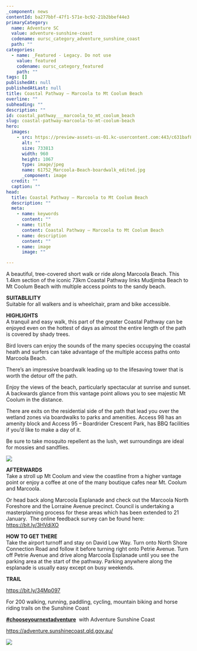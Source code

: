 ```yaml
---
_component: news
contentId: ba277bbf-47f1-571e-bc92-21b2bbef44e3
primaryCategory:
  name: Adventure SC
  value: adventure-sunshine-coast
  codename: oursc_category_adventure_sunshine_coast
  path: ""
categories:
  - name: _Featured - Legacy. Do not use
    value: featured
    codename: oursc_category_featured
    path: ""
tags: []
publishedAt: null
publishedAtLast: null
title: Coastal Pathway – Marcoola to Mt Coolum Beach
overline: ""
subheading: ""
description: ""
id: coastal_pathway___marcoola_to_mt_coolum_beach
slug: coastal-pathway-marcoola-to-mt-coolum-beach
hero:
  images:
    - src: https://preview-assets-us-01.kc-usercontent.com:443/c631baf8-1b46-001f-580c-d0001b68b4a8/154e85d8-8568-45e0-ba93-3d284ec3d5e0/61752_Marcoola-Beach-boardwalk_edited.jpg
      alt: ""
      size: 733813
      width: 960
      height: 1067
      type: image/jpeg
      name: 61752_Marcoola-Beach-boardwalk_edited.jpg
      _component: image
  credit: ""
  caption: ""
head:
  title: Coastal Pathway – Marcoola to Mt Coolum Beach
  description: ""
  meta:
    - name: keywords
      content: ""
    - name: title
      content: Coastal Pathway – Marcoola to Mt Coolum Beach
    - name: description
      content: ""
    - name: image
      image: ""

---
```

A beautiful, tree-covered short walk or ride along Marcoola Beach. This 1.4km section of the iconic 73km Coastal Pathway links Mudjimba Beach to Mt Coolum Beach with multiple access points to the sandy beach.

**SUITABLILITY**\
Suitable for all walkers and is wheelchair, pram and bike accessible.

**HIGHLIGHTS**\
A tranquil and easy walk, this part of the greater Coastal Pathway can be enjoyed even on the hottest of days as almost the entire length of the path is covered by shady trees.

Bird lovers can enjoy the sounds of the many species occupying the coastal heath and surfers can take advantage of the multiple access paths onto Marcoola Beach.

There’s an impressive boardwalk leading up to the lifesaving tower that is worth the detour off the path.

Enjoy the views of the beach, particularly spectacular at sunrise and sunset. A backwards glance from this vantage point allows you to see majestic Mt Coolum in the distance.

There are exits on the residential side of the path that lead you over the wetland zones via boardwalks to parks and amenities. Access 98 has an amenity block and Access 95 – Boardrider Crescent Park, has BBQ facilities if you’d like to make a day of it.

Be sure to take mosquito repellent as the lush, wet surroundings are ideal for mossies and sandflies.

![](https://preview-assets-us-01.kc-usercontent.com:443/c631baf8-1b46-001f-580c-d0001b68b4a8/5e37c8e8-a8ca-479a-9526-363e1249cb62/61752_Marcoola-ammenities_edited-768x1024.jpg)

**AFTERWARDS**\
Take a stroll up Mt Coolum and view the coastline from a higher vantage point or enjoy a coffee at one of the many boutique cafes near Mt. Coolum and Marcoola.

Or head back along Marcoola Esplanade and check out the Marcoola North Foreshore and the Lorraine Avenue precinct. Council is undertaking a masterplanning process for these areas which has been extended to 21 January.  The online feedback survey can be found here: <https://bit.ly/3HVdiXO>


**HOW TO GET THERE**\
Take the airport turnoff and stay on David Low Way. Turn onto North Shore Connection Road and follow it before turning right onto Petrie Avenue. Turn off Petrie Avenue and drive along Marcoola Esplanade until you see the parking area at the start of the pathway. Parking anywhere along the esplanade is usually easy except on busy weekends.

**TRAIL**

<https://bit.ly/34Mp097>


For 200 walking, running, paddling, cycling, mountain biking and horse riding trails on the Sunshine Coast 

[**#chooseyournextadventure**](https://www.facebook.com/hashtag/chooseyournextadventure?__eep__=6&__tn__=*NK*F)
 with Adventure Sunshine Coast 

<https://adventure.sunshinecoast.qld.gov.au/>


![](https://preview-assets-us-01.kc-usercontent.com:443/c631baf8-1b46-001f-580c-d0001b68b4a8/2427af31-f769-427f-866f-10412776db36/Capture-979x1024.jpg)

